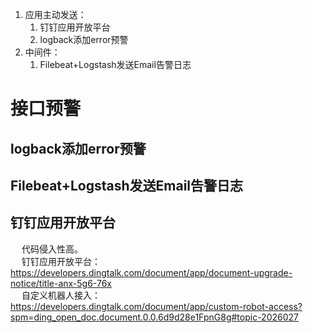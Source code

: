 
1. 应用主动发送：
    1. 钉钉应用开放平台
    2. logback添加error预警
2. 中间件：  
    1. Filebeat+Logstash发送Email告警日志


# 接口预警  


## logback添加error预警
<!-- 
https://blog.csdn.net/sanyuedexuanlv/article/details/75175153
-->

## Filebeat+Logstash发送Email告警日志
<!-- 
https://blog.csdn.net/fxsdbt520/article/details/83894467
-->


## 钉钉应用开放平台
&emsp; 代码侵入性高。  
&emsp; 钉钉应用开放平台：https://developers.dingtalk.com/document/app/document-upgrade-notice/title-anx-5g6-76x  
&emsp; 自定义机器人接入：https://developers.dingtalk.com/document/app/custom-robot-access?spm=ding_open_doc.document.0.0.6d9d28e1FpnG8g#topic-2026027
